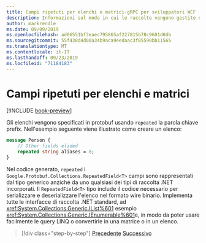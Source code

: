 ```yaml
---
title: Campi ripetuti per elenchi e matrici-gRPC per sviluppatori WCF
description: Informazioni sul modo in cui le raccolte vengono gestite da protobuf e sulla relativa correlazione con le raccolte .NET.
author: markrendle
ms.date: 09/09/2019
ms.openlocfilehash: ad06551bf3eaec795865af227815b78c9601d0db
ms.sourcegitcommit: 55f438d4d00a34b9aca9eedaac3f85590bb11565
ms.translationtype: MT
ms.contentlocale: it-IT
ms.lasthandoff: 09/23/2019
ms.locfileid: "71184183"
---
```

# <a name="repeated-fields-for-lists-and-arrays"></a>Campi ripetuti per elenchi e matrici

[!INCLUDE [book-preview](../../../includes/book-preview.md)]

Gli elenchi vengono specificati in protobuf usando `repeated` la parola chiave prefix. Nell'esempio seguente viene illustrato come creare un elenco:

```protobuf
message Person {
    // Other fields elided
    repeated string aliases = 8;
}
```

Nel codice generato, `repeated` i `Google.Protobuf.Collections.RepeatedField<T>` campi sono rappresentati dal tipo generico anziché da uno qualsiasi dei tipi di raccolta .NET incorporati. Il `RepeatedField<T>` tipo include il codice necessario per serializzare e deserializzare l'elenco nel formato wire binario. Implementa tutte le interfacce di raccolta .NET standard, ad <xref:System.Collections.Generic.IList%601> esempio <xref:System.Collections.Generic.IEnumerable%601>e, in modo da poter usare facilmente le query LINQ o convertirle in una matrice o in un elenco.

>[!div class="step-by-step"]
>[Precedente](protobuf-nested-types.md)
>[Successivo](protobuf-reserved.md)

